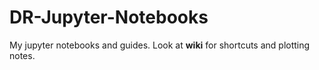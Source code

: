 # DR-Jupyter-Notebooks
My jupyter notebooks and guides. Look at **wiki** for shortcuts and plotting notes.
